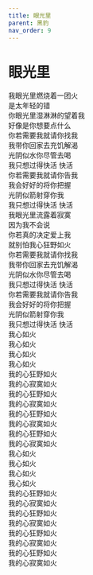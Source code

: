 ```yaml
---
title: 眼光里
parent: 黑豹
nav_order: 9
---
```


# 眼光里

我眼光里燃烧着一团火  
是太年轻的错  
你眼光里湿淋淋的望着我  
好像是你想要点什么  
你若需要我就请你找我  
我带你回家去充饥解渴  
光阴似水你尽管去喝  
我只想过得快活 快活  
你若需要我就请你告我  
我会好好的将你把握  
光阴似箭射穿你我  
我只想过得快活 快活  
我眼光里流露着寂寞  
因为我不会说  
你若真的决定爱上我  
就别怕我心狂野如火  
你若需要我就请你找我  
我带你回家去充饥解渴  
光阴似水你尽管去喝  
我只想过得快活 快活  
你若需要我就请你告我  
我会好好的将你把握  
光阴似箭射穿你我  
我只想过得快活 快活  
我心如火  
我心如火  
我心如火  
我心如火  
我的心狂野如火  
我的心寂寞如火  
我的心狂野如火  
我的心寂寞如火  
我的心狂野如火  
我的心寂寞如火  
我的心狂野如火  
我的心寂寞如火  
我心如火  
我心如火  
我心如火  
我心如火  
我的心狂野如火  
我的心寂寞如火  
我的心狂野如火  
我的心寂寞如火  
我的心狂野如火  
我的心寂寞如火  
我的心狂野如火  
我的心寂寞如火